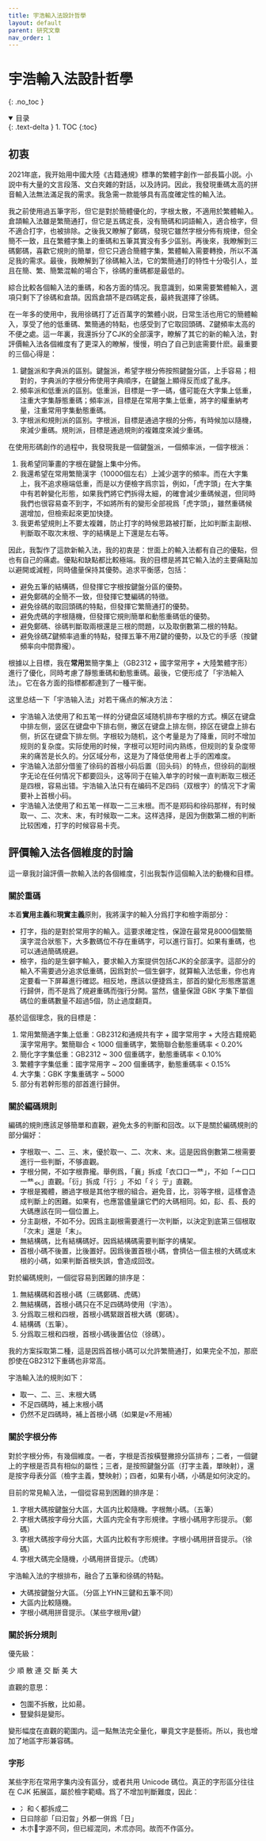 ```yaml
---
title: 宇浩輸入法設計哲學
layout: default
parent: 研究文章
nav_order: 1
---
```


<!-- omit in toc -->
# 宇浩輸入法設計哲學
{: .no_toc }

<details open markdown="block">
  <summary>
    目录
  </summary>
  {: .text-delta }
1. TOC
{:toc}
</details>

## 初衷

2021年底，我开始用中國大陸《古籍通規》標準的繁體字創作一部長篇小説。小説中有大量的文言段落、文白夾雜的對話，以及詩詞。因此，我發現重碼太高的拼音輸入法無法滿足我的需求。我急需一款能够具有高度確定性的輸入法。

我之前使用過五筆字形，但它是對於簡體優化的，字根太散，不適用於繁體輸入。倉頡輸入法雖是繁簡通打，但它是五碼定長，没有簡碼和詞語輸入，適合檢字，但不適合打字，也被排除。之後我又瞭解了鄭碼，發現它雖然字根分佈有規律，但全簡不一致，且在繁體字集上的重碼和五筆其實没有多少區别。再後來，我瞭解到三碼鄭碼，喜歡它規則的簡單，但它只適合簡體字集，繁體輸入需要轉換，所以不滿足我的需求。最後，我瞭解到了徐碼輸入法，它的繁簡通打的特性十分吸引人，並且在簡、繁、簡繁混輸的場合下，徐碼的重碼都是最低的。

綜合比較各個輸入法的重碼，和各方面的情况。我意識到，如果需要繁體輸入，選項只剩下了徐碼和倉頡。因爲倉頡不是四碼定長，最終我選擇了徐碼。

在一年多的使用中，我用徐碼打了近百萬字的繁體小説，日常生活也用它的簡體輸入，享受了他的低重碼、繁簡通的特點，也感受到了它取回頭碼、Z鍵頻率太高的不便之處。這一年裏，我還拆分了CJK的全部漢字，瞭解了其它的新的輸入法，對評價輸入法各個維度有了更深入的瞭解，慢慢，明白了自己到底需要什麽。最重要的三個心得是：

1. 鍵盤派和字典派的區别。鍵盤派，希望字根分佈按照鍵盤分區，上手容易；相對的，字典派的字根分佈使用字典順序，在鍵盤上顯得反而成了亂序。
1. 頻率派和低重派的區别。低重派，目標是一字一碼，儘可能在大字集上低重，注重大字集靜態重碼；頻率派，目標是在常用字集上低重，將字的權重納考量，注重常用字集動態重碼。
1. 字根派和規則派的區别。字根派，目標是通過字根的分佈，有時候加以隨機，來減少重碼。規則派，目標是通過規則的複雜度來減少重碼。

在使用形碼創作的過程中，我發現我是一個鍵盤派，一個頻率派，一個字根派：

1. 我希望同筆畫的字根在鍵盤上集中分佈。
1. 我還希望在常用繁簡漢字（10000個左右）上減少選字的頻率。而在大字集上，我不追求極端低重，而是以方便檢字爲宗旨，例如，「虎字頭」在大字集中有若幹變化形態，如果我們將它們拆得太細，的確會減少重碼候選，但同時我們也很容易查不到字，不如將所有的變形全部視爲「虎字頭」，雖然重碼候選增加，但檢索起來更加快捷。
1. 我更希望規則上不要太複雜，防止打字的時候思路被打斷，比如判斷主副根、判斷取不取次末根、字的結構是上下還是左右等。

因此，我製作了這款新輸入法，我的初衷是：世面上的輸入法都有自己的優點，但也有自己的痛處。優點和缺點都比較極端。我的目標是將其它輸入法的主要痛點加以避開或減輕，同時儘量保持其優勢。追求平衡感，包括：

- 避免五筆的結構碼，但發揮它字根按鍵盤分區的優勢。
- 避免鄭碼的全簡不一致，但發揮它雙編碼的特徵。
- 避免徐碼的取回頭碼的特點，但發揮它繁簡通打的優勢。
- 避免虎碼的字根隨機，但發揮它規則簡單和動態重碼低的優勢。
- 避免鄭碼、徐碼判斷取兩根還是三根的問題，以及取倒數第二根的特點。
- 避免徐碼Z鍵頻率過重的特點，發揮五筆不用Z鍵的優勢，以及它的手感（按鍵頻率向中間靠攏）。

根據以上目標，我在**常用**繁簡字集上（GB2312 + 國字常用字 + 大陸繁體字形）進行了優化，同時考慮了靜態重碼和動態重碼。最後，它便形成了「宇浩輸入法」。它在各方面的指標都都達到了一種平衡。

这里总结一下「宇浩输入法」对若干痛点的解决方法：

- 宇浩输入法使用了和五笔一样的分键盘区域随机排布字根的方式。横区在键盘中排左侧，竖区在键盘中下排右侧，撇区在键盘上排左侧，捺区在键盘上排右侧，折区在键盘下排左侧。字根较为随机，这个考量是为了降重，同时不增加规则的复杂度。实际使用的时候，字根可以短时间内熟练，但规则的复杂度带来的痛苦是长久的。分区域分布，这是为了降低使用者上手的困难度。
- 宇浩输入法部分借鉴了徐码的首根小码后置（回头码）的特点，但徐码的副根字无论在任何情况下都要回头，这等同于在输入单字的时候一直判断取三根还是四根，容易出错。宇浩输入法只有在编码不足四码（双根字）的情况下才需要补上首根小码。
- 宇浩输入法使用了和五笔一样取一二三末根。而不是郑码和徐码那样，有时候取一、二、次末、末，有时候取一二末。这样选择，是因为倒数第二根的判断比较困难，打字的时候容易卡壳。

## 評價輸入法各個維度的討論

這一章我討論評價一款輸入法的各個維度，引出我製作這個輸入法的動機和目標。

### 關於重碼

本着**實用主義**和**現實主義**原則，我將漢字的輸入分爲打字和檢字兩部分：

- 打字，指的是對於常用字的輸入。這要求確定性，保證在最常見8000個繁簡漢字混合狀態下，大多數碼位不存在重碼字，可以進行盲打。如果有重碼，也可以通過簡碼規避。
- 檢字，指的是生僻字輸入，要求輸入方案提供包括CJK的全部漢字。這部分的輸入不需要過分追求低重碼，因爲對於一個生僻字，就算輸入法低重，你也肯定要看一下屏幕進行確認。相反地，應該以便捷爲主，部首的變化形態應當進行歸併，而不是爲了規避重碼而強行分開。當然，儘量保證 GBK 字集下單個碼位的重碼數量不超過5個，防止過度翻頁。

基於這個理念，我的目標是：

1. 常用繁簡通字集上低重：GB2312和通規共有字 + 國字常用字 + 大陸古籍規範漢字常用字。繁簡聯合 < 1000 個重碼字，繁簡聯合動態重碼率 < 0.20%
2. 簡化字字集低重：GB2312 ~ 300 個重碼字，動態重碼率 < 0.10%
3. 繁體字字集低重：國字常用字 ~ 200 個重碼字，動態重碼率 < 0.15%
4. 大字集：GBK 字集重碼字 ~ 5000
5. 部分有若幹形態的部首進行歸併。

### 關於編碼規則

編碼的規則應該足够簡單和直觀，避免太多的判斷和回改。以下是關於編碼規則的部分偏好：

- 字根取一、二、三、末，優於取一、二、次末、末。這是因爲倒數第二根需要進行一些判斷，不够直觀。
- 字根分開，不如字根靠攏。舉例爲，「襄」拆成「衣口口一龷」，不如「亠口口一龷𧘇」直觀。「衍」拆成「行氵」不如「彳氵亍」直觀。
- 字根是獨體，勝過字根是其他字根的組合。避免音，比，羽等字根，這樣會造成判斷上的困難。如果有，也應當儘量讓它們的大碼相同。如，髟、镸、長的大碼應該在同一個位置上。
- 分主副根，不如不分。因爲主副根需要進行一次判斷，以決定到底第三個根取「次末」還是「末」。
- 無結構碼，比有結構碼好。因爲結構碼需要判斷字的構架。
- 首根小碼不後置，比後置好。因爲後置首根小碼，會擠佔一個主根的大碼或末根的小碼，如果判斷首根失誤，會造成回改。

對於編碼規則，一個從容易到困難的排序是：

1. 無結構碼和首根小碼（三碼鄭碼、虎碼）
1. 無結構碼，首根小碼只在不足四碼時使用（宇浩）。
1. 分爲取三根和四根，首根小碼緊跟首根大碼（鄭碼）。
1. 結構碼（五筆）。
1. 分爲取三根和四根，首根小碼後置佔位（徐碼）。

我的方案採取第二種，這是因爲首根小碼可以允許繁簡通打，如果完全不加，那麽卽使在GB2312下重碼也非常高。

宇浩輸入法的規則如下：

- 取一、二、三、末根大碼
- 不足四碼時，補上末根小碼
- 仍然不足四碼時，補上首根小碼（如果是v不用補）

### 關於字根分佈

對於字根分佈，有幾個維度。一者，字根是否按橫豎撇捺分區排布；二者，一個鍵上的字根是否具有相似的屬性；三者，是按照鍵盤分區（打字主義，單映射），還是按字母表分區（檢字主義，雙映射）；四者，如果有小碼，小碼是如何決定的。

目前的常見輸入法，一個從容易到困難的排序是：

1. 字根大碼按鍵盤分大區，大區内比較隨機。字根無小碼。（五筆）
2. 字根大碼按字母分大區，大區内完全有字形規律。字根小碼用字形提示。（鄭碼）
3. 字根大碼按字母分大區，大區内比較有字形規律。字根小碼用拼音提示。（徐碼）
4. 字根大碼完全隨機，小碼用拼音提示。（虎碼）

宇浩輸入法的字根排布，融合了五筆和徐碼的特點。

- 大碼按鍵盤分大區。（分區上YHN三鍵和五筆不同）
- 大區内比較隨機。
- 字根小碼用拼音提示。（某些字根用v鍵）

### 關於拆分規則

優先級：

少 順 散 連 交 斷 美 大

直觀的意思：

- 包圍不拆散，比如昜。
- 豎變斜是變形。

變形幅度在直觀的範圍内。這一點無法完全量化，畢竟文字是藝術。所以，我也增加了地區字形兼容碼。

### 字形

某些字形在常用字集内没有區分，或者共用 Unicode 碼位。真正的字形區分往往在 CJK 拓展區，屬於檢字範疇。爲了不增加判斷難度，因此：

- 冫和ㄑ都拆成二
- 日曰除卻「曰汩㫚」外都一併爲「日」
- 木朩𣎳字源不同，但已經混同，术朮亦同。故而不作區分。
